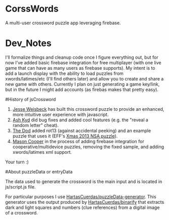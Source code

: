 CorssWords
===========

A multi-user crossword puzzle app leveraging firebase.

# Dev_Notes
I'll formalize things and cleanup code once I figure everything out, but for now I've added basic firebase integration for free multiplayer (with one live game that can have as many users as firebase supports). My intent is to add a launch display with the ability to load puzzles from xwords/latimes/etc (I'll find others later) and allow you to create and share a new game with others. Currently I plan on just generating a game key/link, but in the future I might add accounts (as firebas makes that pretty easy).

#History of jsCrossword

1. [Jesse Weisbeck](http://www.jesseweisbeck.com/) has built this crossword puzzle to provide an enhanced, more intuitive user experience with javascript.
1. [Ash Kyd](http://ash.ms/) did bug fixes and added cool features (e.g. the "reveal a random letter" cheat).
1. [The Dod](http://thedod.github.io) added rot13 (against accidental peeking) and an example puzzle that uses it (EFF's [Xmas 2013 NSA puzzle](https://www.eff.org/deeplinks/2013/12/crossword-what-did-we-learn-about-nsa-year)).
1. [Mason Cooper](github.com/not-inept) in the process of adding firebase integration for cooperative/multidevice puzzles, removing the fixed sample, and adding xwords/latimes xml support.

Your turn :)

#About puzzleData or entryData

The data used to generate the crossword is the main input and is located in js/script.js file.

For particular purposes I use [HartasCuerdas/puzzleData-generator](https://github.com/HartasCuerdas/puzzleData-generator). This generator uses the output produced by [HartasCuerdas/binarify](https://github.com/HartasCuerdas/xwbinarify) that extracts dark and light squares and numbers (clue references) from a digital image of a crossword.
